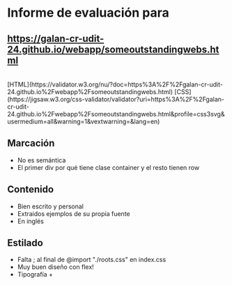 # Informe de evaluación para<br/>
## https://galan-cr-udit-24.github.io/webapp/someoutstandingwebs.html
<br/>
[HTML](https://validator.w3.org/nu/?doc=https%3A%2F%2Fgalan-cr-udit-24.github.io%2Fwebapp%2Fsomeoutstandingwebs.html)
[CSS](https://jigsaw.w3.org/css-validator/validator?uri=https%3A%2F%2Fgalan-cr-udit-24.github.io%2Fwebapp%2Fsomeoutstandingwebs.html&profile=css3svg&usermedium=all&warning=1&vextwarning=&lang=en)

## Marcación
- No es semántica
- El primer div por qué tiene clase container y el resto tienen row

## Contenido
- Bien escrito y personal
- Extraidos ejemplos de su propia fuente
- En inglés
## Estilado
- Falta ; al final de @import "./roots.css" en index.css
- Muy buen diseño con flex!
- Tipografía +
